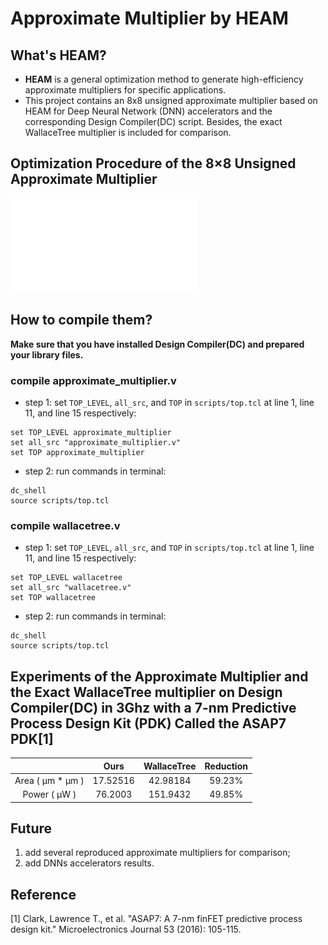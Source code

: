 # Approximate Multiplier by HEAM


## What's HEAM?

 - **HEAM** is a general optimization method to generate high-efficiency approximate multipliers for specific applications.
 - This project contains an 8x8 unsigned approximate multiplier based on HEAM for Deep Neural Network (DNN) accelerators and the corresponding Design Compiler(DC) script. Besides, the exact WallaceTree multiplier is included for comparison.


## Optimization Procedure of the 8×8 Unsigned Approximate Multiplier

![](./fig.pdf)

## How to compile them?

**Make sure that you have installed Design Compiler(DC) and prepared your library files.**

### compile approximate_multiplier.v

- step 1: set `TOP_LEVEL`, `all_src`, and `TOP` in `scripts/top.tcl` at line 1, line 11, and line 15 respectively:
```   
set TOP_LEVEL approximate_multiplier
set all_src "approximate_multiplier.v"
set TOP approximate_multiplier
```

 - step 2: run commands in terminal:
```
dc_shell
source scripts/top.tcl
```

### compile wallacetree.v

- step 1: set `TOP_LEVEL`, `all_src`, and `TOP` in `scripts/top.tcl` at line 1, line 11, and line 15 respectively:
```   
set TOP_LEVEL wallacetree
set all_src "wallacetree.v"
set TOP wallacetree
```

 - step 2: run commands in terminal:
```
dc_shell
source scripts/top.tcl
```


## Experiments of the Approximate Multiplier and the Exact WallaceTree multiplier on Design Compiler(DC) in 3Ghz with a 7-nm Predictive Process Design Kit (PDK) Called the ASAP7 PDK[1]


|         |   Ours  | WallaceTree | Reduction |
| :-----: | :-----: | :-----: |  :-----: | 
| Area ( μm * μm ) | 17.52516 | 42.98184 | 59.23% |
| Power ( μW )  | 76.2003 | 151.9432 | 49.85% |



## Future
1. add several reproduced approximate multipliers for comparison;
2. add DNNs accelerators results.

## Reference
[1] Clark, Lawrence T., et al. "ASAP7: A 7-nm finFET predictive process design kit." Microelectronics Journal 53 (2016): 105-115.